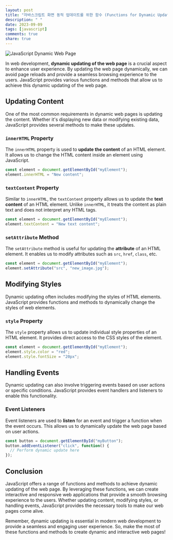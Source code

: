 ```yaml
---
layout: post
title: "자바스크립트 화면 동적 업데이트를 위한 함수 (Functions for Dynamic Updating of the Web Page)"
description: " "
date: 2023-09-09
tags: [javascript]
comments: true
share: true
---
```


![JavaScript Dynamic Web Page](https://images.unsplash.com/photo-1557235086-29a1d8cd4d8f)

In web development, **dynamic updating of the web page** is a crucial aspect to enhance user experience. By updating the web page dynamically, we can avoid page reloads and provide a seamless browsing experience to the users. JavaScript provides various functions and methods that allow us to achieve this dynamic updating of the web page.

## Updating Content

One of the most common requirements in dynamic web pages is updating the content. Whether it's displaying new data or modifying existing data, JavaScript provides several methods to make these updates.

### `innerHTML` Property

The `innerHTML` property is used to **update the content** of an HTML element. It allows us to change the HTML content inside an element using JavaScript.

```javascript
const element = document.getElementById("myElement");
element.innerHTML = "New content";
```

### `textContent` Property

Similar to `innerHTML`, the `textContent` property allows us to update the **text content** of an HTML element. Unlike `innerHTML`, it treats the content as plain text and does not interpret any HTML tags.

```javascript
const element = document.getElementById("myElement");
element.textContent = "New text content";
```

### `setAttribute` Method

The `setAttribute` method is useful for updating the **attribute** of an HTML element. It enables us to modify attributes such as `src`, `href`, `class`, etc.

```javascript
const element = document.getElementById("myElement");
element.setAttribute("src", "new_image.jpg");
```

## Modifying Styles

Dynamic updating often includes modifying the styles of HTML elements. JavaScript provides functions and methods to dynamically change the styles of web elements.

### `style` Property

The `style` property allows us to update individual style properties of an HTML element. It provides direct access to the CSS styles of the element.

```javascript
const element = document.getElementById("myElement");
element.style.color = "red";
element.style.fontSize = "20px";
```

## Handling Events

Dynamic updating can also involve triggering events based on user actions or specific conditions. JavaScript provides event handlers and listeners to enable this functionality.

### **Event Listeners**

Event listeners are used to **listen** for an event and trigger a function when the event occurs. This allows us to dynamically update the web page based on user actions.

```javascript
const button = document.getElementById("myButton");
button.addEventListener("click", function() {
  // Perform dynamic update here
});
```

## Conclusion

JavaScript offers a range of functions and methods to achieve dynamic updating of the web page. By leveraging these functions, we can create interactive and responsive web applications that provide a smooth browsing experience to the users. Whether updating content, modifying styles, or handling events, JavaScript provides the necessary tools to make our web pages come alive.

Remember, dynamic updating is essential in modern web development to provide a seamless and engaging user experience. So, make the most of these functions and methods to create dynamic and interactive web pages!